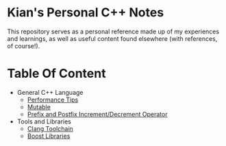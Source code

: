 # Kian's Personal C++ Notes
This repository serves as a personal reference made up of my experiences and learnings, as well as useful content found elsewhere (with references, of course!).

# Table Of Content
- General C++ Language
  - [Performance Tips](https://github.com/knejadfard/cppnotes/blob/master/performance_tips.md)
  - [Mutable](https://github.com/knejadfard/cppnotes/blob/master/mutable.md)
  - [Prefix and Postfix Increment/Decrement Operator](https://github.com/knejadfard/cppnotes/blob/master/incr_decr_op.md)
- Tools and Libraries
  - [Clang Toolchain](https://github.com/knejadfard/cppnotes/blob/master/clang_toolchain.md)
  - [Boost Libraries](https://github.com/knejadfard/cppnotes/blob/master/boost_libraries.md)
